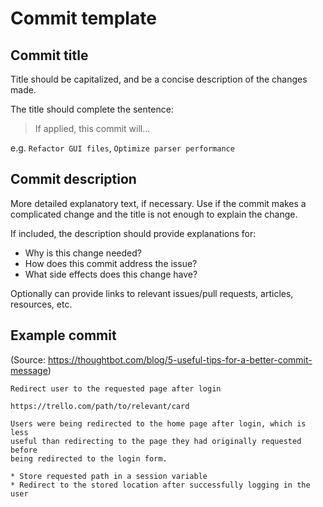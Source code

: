 # Commit template

## Commit title

Title should be capitalized, and be a concise description of the changes made.

The title should complete the sentence:
> If applied, this commit will...

e.g. `Refactor GUI files`, `Optimize parser performance`

## Commit description

More detailed explanatory text, if necessary. Use if the commit makes a complicated change and the title is not enough to explain the change.

If included, the description should provide explanations for:
- Why is this change needed?
- How does this commit address the issue?
- What side effects does this change have?

Optionally can provide links to relevant issues/pull requests, articles, resources, etc.

## Example commit
(Source: https://thoughtbot.com/blog/5-useful-tips-for-a-better-commit-message)
```
Redirect user to the requested page after login

https://trello.com/path/to/relevant/card

Users were being redirected to the home page after login, which is less
useful than redirecting to the page they had originally requested before
being redirected to the login form.

* Store requested path in a session variable
* Redirect to the stored location after successfully logging in the user
```
